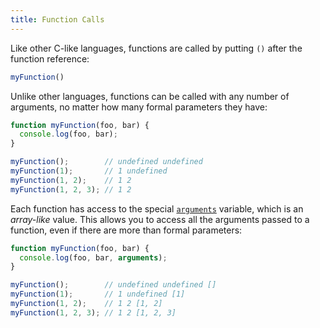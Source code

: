 ```yaml
---
title: Function Calls
---
```


Like other C-like languages, functions are called by putting `()` after the 
function reference:

```javascript
myFunction()
```

Unlike other languages, functions can be called with any number of arguments, 
no matter how many formal parameters they have:

```javascript
function myFunction(foo, bar) {
  console.log(foo, bar);
}

myFunction();        // undefined undefined
myFunction(1);       // 1 undefined
myFunction(1, 2);    // 1 2
myFunction(1, 2, 3); // 1 2
```

Each function has access to the special [`arguments`][arguments] variable, 
which is an *array-like* value. This allows you to access all the arguments 
passed to a function, even if there are more than formal parameters:

```javascript
function myFunction(foo, bar) {
  console.log(foo, bar, arguments);
}

myFunction();        // undefined undefined []
myFunction(1);       // 1 undefined [1]
myFunction(1, 2);    // 1 2 [1, 2]
myFunction(1, 2, 3); // 1 2 [1, 2, 3]
```

[arguments]: https://developer.mozilla.org/en-US/docs/Web/JavaScript/Reference/Functions/arguments
